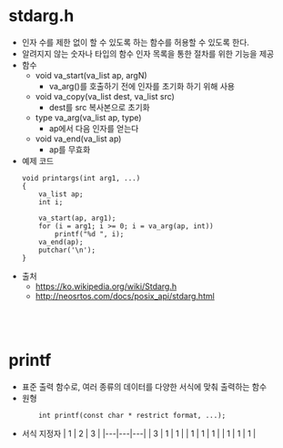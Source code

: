 stdarg.h
===
+ 인자 수를 제한 없이 할 수 있도록 하는 함수를 허용할 수 있도록 한다.
+ 알려지지 않는 숫자나 타입의 함수 인자 목록을 통한 절차를 위한 기능을 제공
+ 함수
	+ void va_start(va_list ap, argN) 
		+ va_arg()를 호출하기 전에 인자를 초기화 하기 위해 사용
	+ void va_copy(va_list dest, va_list src)
		+ dest를 src 복사본으로 초기화
	+ type va_arg(va_list ap, type)
		+ ap에서 다음 인자를 얻는다
	+ void va_end(va_list ap)
		+ ap를 무효화
+ 예제 코드
	```
	void printargs(int arg1, ...)
	{
		va_list ap;
		int i;

		va_start(ap, arg1);
		for (i = arg1; i >= 0; i = va_arg(ap, int))
			printf("%d ", i);
		va_end(ap);
		putchar('\n');
	}
	```
+ 출처
	+ https://ko.wikipedia.org/wiki/Stdarg.h
	+ http://neosrtos.com/docs/posix_api/stdarg.html

<br><br>

printf
===
+ 표준 출력 함수로, 여러 종류의 데이터를 다양한 서식에 맞춰 출력하는 함수
+ 원형
	```
		int printf(const char * restrict format, ...);
	```
+ 서식 지정자
| 1 | 2 | 3 |
|---|---|---|
| 3 | 1 | 1 |
| 1 | 1 | 1 |
| 1 | 1 | 1 |